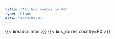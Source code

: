 ```yaml
---
title: 'All bus routes in FO'
type: 'blank'
date: "2023-01-01"
---
```


{{< breadcrumbs >}}
{{< bus_routes country=FO >}}
